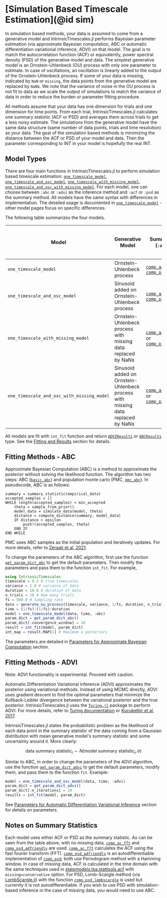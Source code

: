 # [Simulation Based Timescale Estimation](@id sim)

In simulation based methods, your data is assumed to come from a generative model and IntrinsicTimescales.jl performs Bayesian parameter estimation (via approximate Bayesian computation, ABC or automatic differentiation variational inference, ADVI) on that model. The goal is to match the autocorrelation function (ACF) or equivalently, power spectral density (PSD) of the generative model and data. The simplest generative model is an Ornstein-Uhlenbeck (OU) process with only one parameter to estimate. In case of oscillations, an oscillation is linearly added to the output of the Ornstein-Uhlenbeck process. If some of your data is missing, indicated by `NaN` or `missing`, the data points from the generative model are replaced by `NaN`s. We note that the variance of noise in the OU process is not fit to data as we scale the output of simulations to match the variance of data in order to reduce the burden or parameter fitting procedure. 

All methods assume that your data has one dimension for trials and one dimension for time points. From each trial, IntrinsicTimescales.jl calculates one summary statistic (ACF or PSD) and averages them across trials to get a less noisy estimate. The simulations from the generative model have the same data structure (same number of data points, trials and time resolution) as your data. The goal of the simulation based methods is minimizing the distance between the ACF or PSD of your model and data. Then the parameter corresponding to INT in your model is hopefully the real INT. 

## Model Types

There are four main functions in IntrinsicTimescales.jl to perform simulation based timescale estimation: [`one_timescale_model`](one_timescale.md), [`one_timescale_and_osc_model`](one_timescale_and_osc.md), [`one_timescale_with_missing_model`](one_timescale_with_missing.md), [`one_timescale_and_osc_with_missing_model`](one_timescale_and_osc_with_missing.md). For each model, one can choose between `:abc` or `:advi` as the inference method and `:acf` or `:psd` as the summary method. All models have the same syntax with differences in implementation. The detailed usage is documented in [`one_timescale_model`](one_timescale.md) - other model pages focus on specific differences. 

The following table summarizes the four models. 

| Model | Generative Model | Summary Method (`:acf` or `:psd`) | Supported Inference Methods (`:abc` or `:advi`) |
|-------|------------------|----------------|------------------|
| `one_timescale_model` | Ornstein-Uhlenbeck process | [`comp_ac_fft`](@ref) or [`comp_psd_adfriendly`](@ref) | ABC and ADVI |
| `one_timescale_and_osc_model` | Sinusoid added on Ornstein-Uhlenbeck process | [`comp_ac_fft`](@ref) or [`comp_psd_adfriendly`](@ref) | ABC and ADVI |
| `one_timescale_with_missing_model` | Ornstein-Uhlenbeck process with missing data replaced by NaNs | [`comp_ac_time_missing`](@ref) or [`comp_psd_lombscargle`](@ref) | ABC (for both ACF and PSD), ADVI (only ACF) |
| `one_timescale_and_osc_with_missing_model` | Sinusoid added on Ornstein-Uhlenbeck process with missing data replaced by NaNs | [`comp_ac_time_missing`](@ref) or [`comp_psd_lombscargle`](@ref) | ABC (for both ACF and PSD), ADVI (only ACF) |   

All models are fit with `int_fit` function and return [`ADVIResults`](@ref) or [`ABCResults`](@ref) type. See the [Fitting and Results](fit_result.md) section for details. 

## Fitting Methods - ABC

Approximate Bayesian Computation (ABC) is a method to approximate the posterior without solving the likelihood function. The algorithm has two steps: ABC ([`basic_abc`](@ref)) and population monte carlo (PMC, [`pmc_abc`](@ref)). In pseudocode, ABC is as follows:

```
summary = summary_statistic(empirical_data)
accepted_samples = []
WHILE length(accepted_samples) < min_accepted
    theta = sample_from_prior()
    model_data = simulate_data(model, theta)
    distance = compute_distance(summary, model_data)
    IF distance < epsilon
        push!(accepted_samples, theta)
    END IF
END WHILE
```

PMC uses ABC samples as the initial population and iteratively updates. For more details, refer to [Zeraati et al, 2021](https://www.nature.com/articles/s43588-022-00214-3). 

To change the parameters of the ABC algorithm, first use the function [`get_param_dict_abc`](@ref) to get the default parameters. Then modify the parameters and pass them to the function `int_fit`. For example, 

```julia
using IntrinsicTimescales
timescale = 0.3 # true timescales
variance = 1.0 # variance of data
duration = 10.0 # duration of data
n_trials = 10 # How many trials
fs = 500.0 # Sampling rate
data = generate_ou_process(timescale, variance, 1/fs, duration, n_trials)
time = (1/fs):(1/fs):duration
model = one_timescale_model(data, time, :abc)
param_dict = get_param_dict_abc()
param_dict[:convergence_window] = 10
result = int_fit(model, param_dict)
int_map = result.MAP[1] # Maximum a posteriori 
```
The parameters are detailed in [Parameters for Approximate Bayesian Computation](fit_parameters.md) section.

## Fitting Methods - ADVI

Note: ADVI functionality is experimental. Proceed with caution. 

Automatic Differentiation Variational Inference (ADVI) approximates the posterior using variational methods. Instead of using MCMC directly, ADVI uses gradient descent to find the optimal parameters that minimize the Kullback-Leibler divergence between the variational posterior and the true posterior. IntrinsicTimescales.jl uses the [`Turing.jl`](https://turing.ml/stable/) package to perform ADVI. For more details, refer to [Turing documentation](https://turing.ml/v0.22/docs/for-developers/variational_inference) or [Kucukelbir et al, 2017](https://arxiv.org/abs/1603.00788). 

IntrinsicTimescales.jl states the probabilistic problem as the likelihood of each data point in the summary statistic of the data coming from a Gaussian distribution with mean generative model's summary statistic and some uncertainty around it. More clearly:

```math
\textrm{data summary statistic}_i \sim N(\textrm{model summary statistic}_i, \sigma)
```

Similar to ABC, in order to change the parameters of the ADVI algorithm, use the function [`get_param_dict_advi`](@ref) to get the default parameters, modify them, and pass them to the function `fit`. Example:

```julia
model = one_timescale_and_osc_model(data, time, :advi)
param_dict = get_param_dict_advi()
param_dict[:n_iterations] = 20
results = int_fit(model, param_dict)
```

See [Parameters for Automatic Differentiation Variational Inference](fit_parameters.md) section for details on parameters.

## Notes on Summary Statistics

Each model uses either ACF or PSD as the summary statistic. As can be seen from the table above, with no missing data, [`comp_ac_fft`](@ref) and [`comp_psd_adfriendly`](@ref) are used. [`comp_ac_fft`](@ref) calculates the ACF using the fast fourier transform (FFT). [`comp_psd_adfriendly`](@ref) is an autodifferentiable implementation of [`comp_psd`](@ref); both use Periodogram method with a Hamming window. In case of missing data, ACF is calculated in the time domain with the same techniques used in [statsmodels.tsa.stattools.acf](https://www.statsmodels.org/stable/generated/statsmodels.tsa.stattools.acf.html) with `missing=conservative` option. For PSD, Lomb-Scargle method (via [LombScargle.jl](https://juliaastro.org/LombScargle.jl/stable/)) with the function  [`comp_psd_lombscargle`](@ref) is used but currently it is not autodifferentiable. If you wish to use PSD with simulation-based inference in the case of missing data, you would need to use ABC. 
